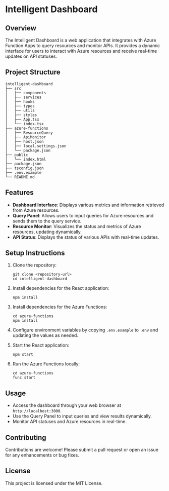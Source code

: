 # Intelligent Dashboard

## Overview
The Intelligent Dashboard is a web application that integrates with Azure Function Apps to query resources and monitor APIs. It provides a dynamic interface for users to interact with Azure resources and receive real-time updates on API statuses.

## Project Structure
```
intelligent-dashboard
├── src
│   ├── components
│   ├── services
│   ├── hooks
│   ├── types
│   ├── utils
│   ├── styles
│   ├── App.tsx
│   └── index.tsx
├── azure-functions
│   ├── ResourceQuery
│   ├── ApiMonitor
│   ├── host.json
│   ├── local.settings.json
│   └── package.json
├── public
│   └── index.html
├── package.json
├── tsconfig.json
├── .env.example
└── README.md
```

## Features
- **Dashboard Interface**: Displays various metrics and information retrieved from Azure resources.
- **Query Panel**: Allows users to input queries for Azure resources and sends them to the query service.
- **Resource Monitor**: Visualizes the status and metrics of Azure resources, updating dynamically.
- **API Status**: Displays the status of various APIs with real-time updates.

## Setup Instructions
1. Clone the repository:
   ```
   git clone <repository-url>
   cd intelligent-dashboard
   ```

2. Install dependencies for the React application:
   ```
   npm install
   ```

3. Install dependencies for the Azure Functions:
   ```
   cd azure-functions
   npm install
   ```

4. Configure environment variables by copying `.env.example` to `.env` and updating the values as needed.

5. Start the React application:
   ```
   npm start
   ```

6. Run the Azure Functions locally:
   ```
   cd azure-functions
   func start
   ```

## Usage
- Access the dashboard through your web browser at `http://localhost:3000`.
- Use the Query Panel to input queries and view results dynamically.
- Monitor API statuses and Azure resources in real-time.

## Contributing
Contributions are welcome! Please submit a pull request or open an issue for any enhancements or bug fixes.

## License
This project is licensed under the MIT License.